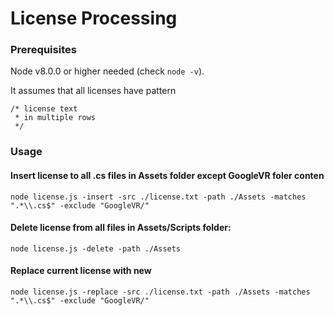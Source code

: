 # License Processing

### Prerequisites
Node v8.0.0 or higher needed (check `node -v`).

It assumes that all licenses have pattern 
```
/* license text 
 * in multiple rows 
 */
```

### Usage

#### Insert license to all .cs files in Assets folder except GoogleVR foler conten
`node license.js -insert -src ./license.txt -path ./Assets -matches ".*\\.cs$" -exclude "GoogleVR/"`

#### Delete license from all files in Assets/Scripts folder:
`node license.js -delete -path ./Assets`

#### Replace current license with new
`node license.js -replace -src ./license.txt -path ./Assets -matches ".*\\.cs$" -exclude "GoogleVR/"`
